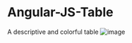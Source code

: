 # Angular-JS-Table
A descriptive and colorful table 
![image](https://github.com/Still-Learning-code/Angular-JS-Table/assets/60667599/cdd78b5a-29c9-41ca-9f93-69f1ec5ecbf7)

